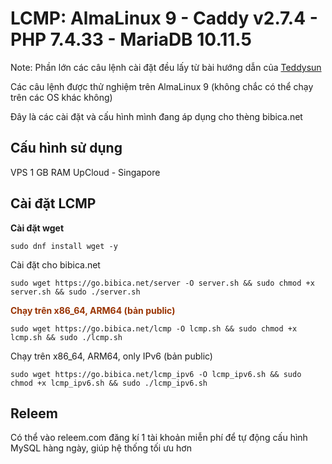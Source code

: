 # LCMP: AlmaLinux 9 - Caddy v2.7.4 - PHP 7.4.33 - MariaDB 10.11.5

Note: Phần lớn các câu lệnh cài đặt đều lấy từ bài hướng dẫn của <a href="https://teddysun.com/701.html" target="_blank" rel="noopener">Teddysun</a>

Các câu lệnh được thử nghiệm trên AlmaLinux 9 (không chắc có thể chạy trên các OS khác không)

Đây là các cài đặt và cấu hình mình đang áp dụng cho thèng bibica.net
## Cấu hình sử dụng
VPS 1 GB RAM UpCloud - Singapore
## Cài đặt LCMP
**Cài đặt wget**
```shell
sudo dnf install wget -y
```
Cài đặt cho bibica.net
```shell
sudo wget https://go.bibica.net/server -O server.sh && sudo chmod +x server.sh && sudo ./server.sh
```
**<span style="color: #993300;">Chạy trên x86_64, ARM64 (bản public)</span>**
```shell
sudo wget https://go.bibica.net/lcmp -O lcmp.sh && sudo chmod +x lcmp.sh && sudo ./lcmp.sh
```
Chạy trên x86_64, ARM64, only IPv6 (bản public)
```shell
sudo wget https://go.bibica.net/lcmp_ipv6 -O lcmp_ipv6.sh && sudo chmod +x lcmp_ipv6.sh && sudo ./lcmp_ipv6.sh
```
## Releem
Có thể vào releem.com đăng kí 1 tài khoản miễn phí để tự động cấu hình MySQL hàng ngày, giúp hệ thống tối ưu hơn
